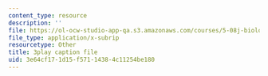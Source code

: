 ```yaml
---
content_type: resource
description: ''
file: https://ol-ocw-studio-app-qa.s3.amazonaws.com/courses/5-08j-biological-chemistry-ii-spring-2016/3e64cf171d15f57114384c11254be180_EHtOYlvWE6k.srt
file_type: application/x-subrip
resourcetype: Other
title: 3play caption file
uid: 3e64cf17-1d15-f571-1438-4c11254be180
---
```

